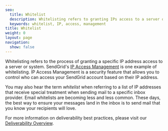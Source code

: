 ```yaml
---
seo:
  title: Whitelist
  description: Whitelisting refers to granting IPs access to a server or system.
  keywords: whitelist, IP, access, management
title: Whitelist
weight: 0
layout: page
navigation:
  show: false
---
```


Whitelisting refers to the process of granting a specific IP address access to a server or system. SendGrid's [IP Access Management]({{root_url}}/user-interface/account-and-settings/ip-access-management/) is one example of whitelisting. IP Access Management is a security feature that allows you to control who can access your SendGrid account based on their IP address.

You may also hear the term _whitelist_ when referring to a list of IP addresses that receive special treatment when sending mail to a specific inbox provider. Email whitelists are becoming less and less common. These days, the best way to ensure your messages land in the inbox is to send mail that you know your recipients will love.

For more information on deliverability best practices, please visit our [Deliverability Overview]({{root_url}}/user-interface/sending-email/email-deliverability/).
